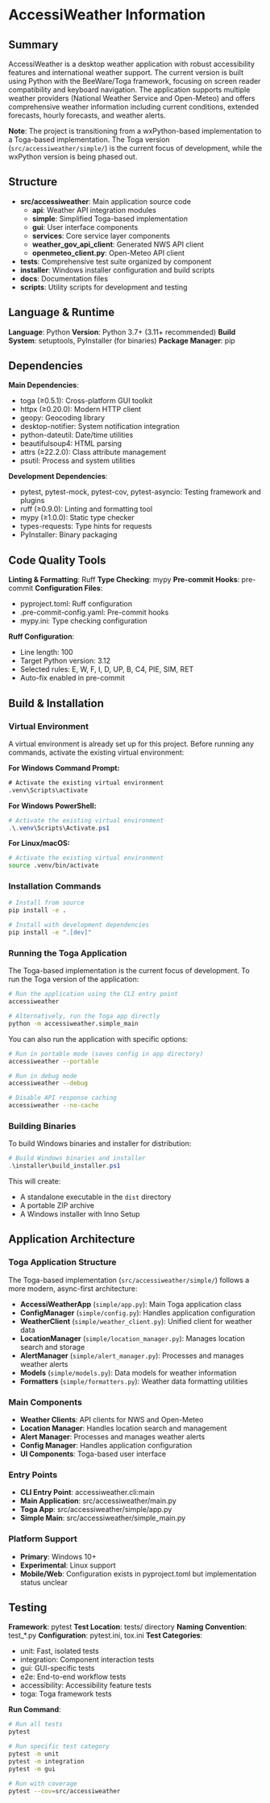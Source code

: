 # AccessiWeather Information

## Summary
AccessiWeather is a desktop weather application with robust accessibility features and international weather support. The current version is built using Python with the BeeWare/Toga framework, focusing on screen reader compatibility and keyboard navigation. The application supports multiple weather providers (National Weather Service and Open-Meteo) and offers comprehensive weather information including current conditions, extended forecasts, hourly forecasts, and weather alerts.

**Note**: The project is transitioning from a wxPython-based implementation to a Toga-based implementation. The Toga version (`src/accessiweather/simple/`) is the current focus of development, while the wxPython version is being phased out.

## Structure
- **src/accessiweather**: Main application source code
  - **api**: Weather API integration modules
  - **simple**: Simplified Toga-based implementation
  - **gui**: User interface components
  - **services**: Core service layer components
  - **weather_gov_api_client**: Generated NWS API client
  - **openmeteo_client.py**: Open-Meteo API client
- **tests**: Comprehensive test suite organized by component
- **installer**: Windows installer configuration and build scripts
- **docs**: Documentation files
- **scripts**: Utility scripts for development and testing

## Language & Runtime
**Language**: Python
**Version**: Python 3.7+ (3.11+ recommended)
**Build System**: setuptools, PyInstaller (for binaries)
**Package Manager**: pip

## Dependencies
**Main Dependencies**:
- toga (≥0.5.1): Cross-platform GUI toolkit
- httpx (≥0.20.0): Modern HTTP client
- geopy: Geocoding library
- desktop-notifier: System notification integration
- python-dateutil: Date/time utilities
- beautifulsoup4: HTML parsing
- attrs (≥22.2.0): Class attribute management
- psutil: Process and system utilities

**Development Dependencies**:
- pytest, pytest-mock, pytest-cov, pytest-asyncio: Testing framework and plugins
- ruff (≥0.9.0): Linting and formatting tool
- mypy (≥1.0.0): Static type checker
- types-requests: Type hints for requests
- PyInstaller: Binary packaging

## Code Quality Tools
**Linting & Formatting**: Ruff
**Type Checking**: mypy
**Pre-commit Hooks**: pre-commit
**Configuration Files**:
- pyproject.toml: Ruff configuration
- .pre-commit-config.yaml: Pre-commit hooks
- mypy.ini: Type checking configuration

**Ruff Configuration**:
- Line length: 100
- Target Python version: 3.12
- Selected rules: E, W, F, I, D, UP, B, C4, PIE, SIM, RET
- Auto-fix enabled in pre-commit

## Build & Installation

### Virtual Environment
A virtual environment is already set up for this project. Before running any commands, activate the existing virtual environment:

**For Windows Command Prompt:**
```cmd
# Activate the existing virtual environment
.venv\Scripts\activate
```

**For Windows PowerShell:**
```powershell
# Activate the existing virtual environment
.\.venv\Scripts\Activate.ps1
```

**For Linux/macOS:**
```bash
# Activate the existing virtual environment
source .venv/bin/activate
```

### Installation Commands
```bash
# Install from source
pip install -e .

# Install with development dependencies
pip install -e ".[dev]"
```

### Running the Toga Application
The Toga-based implementation is the current focus of development. To run the Toga version of the application:

```bash
# Run the application using the CLI entry point
accessiweather

# Alternatively, run the Toga app directly
python -m accessiweather.simple_main
```

You can also run the application with specific options:
```bash
# Run in portable mode (saves config in app directory)
accessiweather --portable

# Run in debug mode
accessiweather --debug

# Disable API response caching
accessiweather --no-cache
```

### Building Binaries
To build Windows binaries and installer for distribution:

```powershell
# Build Windows binaries and installer
.\installer\build_installer.ps1
```

This will create:
- A standalone executable in the `dist` directory
- A portable ZIP archive
- A Windows installer with Inno Setup

## Application Architecture

### Toga Application Structure
The Toga-based implementation (`src/accessiweather/simple/`) follows a more modern, async-first architecture:

- **AccessiWeatherApp** (`simple/app.py`): Main Toga application class
- **ConfigManager** (`simple/config.py`): Handles application configuration
- **WeatherClient** (`simple/weather_client.py`): Unified client for weather data
- **LocationManager** (`simple/location_manager.py`): Manages location search and storage
- **AlertManager** (`simple/alert_manager.py`): Processes and manages weather alerts
- **Models** (`simple/models.py`): Data models for weather information
- **Formatters** (`simple/formatters.py`): Weather data formatting utilities

### Main Components
- **Weather Clients**: API clients for NWS and Open-Meteo
- **Location Manager**: Handles location search and management
- **Alert Manager**: Processes and manages weather alerts
- **Config Manager**: Handles application configuration
- **UI Components**: Toga-based user interface

### Entry Points
- **CLI Entry Point**: accessiweather.cli:main
- **Main Application**: src/accessiweather/main.py
- **Toga App**: src/accessiweather/simple/app.py
- **Simple Main**: src/accessiweather/simple_main.py

### Platform Support
- **Primary**: Windows 10+
- **Experimental**: Linux support
- **Mobile/Web**: Configuration exists in pyproject.toml but implementation status unclear

## Testing
**Framework**: pytest
**Test Location**: tests/ directory
**Naming Convention**: test_*.py
**Configuration**: pytest.ini, tox.ini
**Test Categories**:
- unit: Fast, isolated tests
- integration: Component interaction tests
- gui: GUI-specific tests
- e2e: End-to-end workflow tests
- accessibility: Accessibility feature tests
- toga: Toga framework tests

**Run Command**:
```bash
# Run all tests
pytest

# Run specific test category
pytest -m unit
pytest -m integration
pytest -m gui

# Run with coverage
pytest --cov=src/accessiweather
```